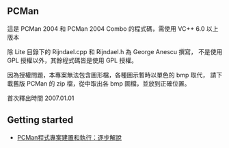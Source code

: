 PCMan
---
這是 PCMan 2004 和 PCMan 2004 Combo 的程式碼，需使用 VC++ 6.0 以上版本

除 Lite 目錄下的 Rijndael.cpp 和 Rijndael.h 為 George Anescu 撰寫，
不是使用 GPL 授權以外，其餘程式碼皆是使用 GPL 授權。

因為授權問題，本專案無法包含圖形檔，各種圖示暫時以單色的 bmp 取代，
請下載舊版 PCMan 的 zip 檔，從中取出各 bmp 圖檔，並放到正確位置。

首次釋出時間 2007.01.01

Getting started
---
   * [PCMan程式專案建置和執行：逐步解說](../../wiki/Building_PCMan)

